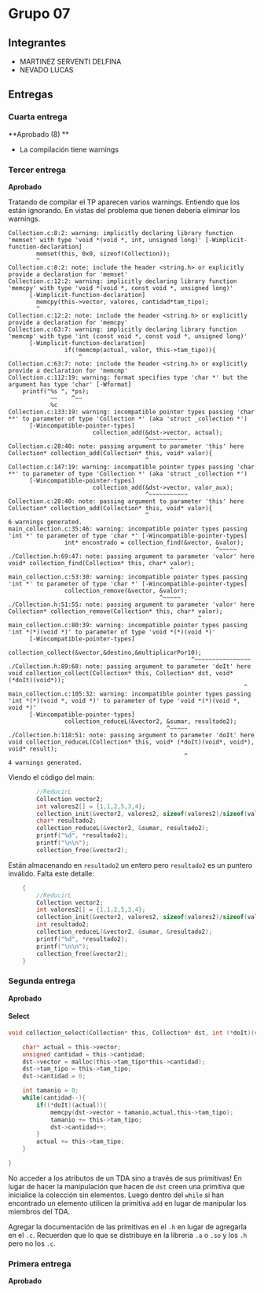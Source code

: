 # Grupo 07

## Integrantes

* MARTINEZ SERVENTI DELFINA
* NEVADO LUCAS
## Entregas

### Cuarta entrega

**Aprobado (8) **

- La compilación tiene warnings
### Tercer entrega

**Aprobado**

Tratando de compilar el TP aparecen varios warnings.  Entiendo que los están ignorando.  En vistas del problema que tienen debería eliminar los warnings.

```
Collection.c:8:2: warning: implicitly declaring library function 'memset' with type 'void *(void *, int, unsigned long)' [-Wimplicit-function-declaration]
        memset(this, 0x0, sizeof(Collection));
        ^
Collection.c:8:2: note: include the header <string.h> or explicitly provide a declaration for 'memset'
Collection.c:12:2: warning: implicitly declaring library function 'memcpy' with type 'void *(void *, const void *, unsigned long)'
      [-Wimplicit-function-declaration]
        memcpy(this->vector, valores, cantidad*tam_tipo);
        ^
Collection.c:12:2: note: include the header <string.h> or explicitly provide a declaration for 'memcpy'
Collection.c:63:7: warning: implicitly declaring library function 'memcmp' with type 'int (const void *, const void *, unsigned long)'
      [-Wimplicit-function-declaration]
                if(!memcmp(actual, valor, this->tam_tipo)){
                    ^
Collection.c:63:7: note: include the header <string.h> or explicitly provide a declaration for 'memcmp'
Collection.c:112:19: warning: format specifies type 'char *' but the argument has type 'char' [-Wformat]
    printf("%s ", *ps);
            ~~    ^~~
            %c
Collection.c:133:19: warning: incompatible pointer types passing 'char **' to parameter of type 'Collection *' (aka 'struct _collection *')
      [-Wincompatible-pointer-types]
                        collection_add(&dst->vector, actual);
                                       ^~~~~~~~~~~~
Collection.c:28:40: note: passing argument to parameter 'this' here
Collection* collection_add(Collection* this, void* valor){
                                       ^
Collection.c:147:19: warning: incompatible pointer types passing 'char **' to parameter of type 'Collection *' (aka 'struct _collection *')
      [-Wincompatible-pointer-types]
                        collection_add(&dst->vector, valor_aux);
                                       ^~~~~~~~~~~~
Collection.c:28:40: note: passing argument to parameter 'this' here
Collection* collection_add(Collection* this, void* valor){
                                       ^
6 warnings generated.
main_collection.c:35:46: warning: incompatible pointer types passing 'int *' to parameter of type 'char *' [-Wincompatible-pointer-types]
                int* encontrado = collection_find(&vector, &valor);
                                                           ^~~~~~
./Collection.h:69:47: note: passing argument to parameter 'valor' here
void* collection_find(Collection* this, char* valor);
                                              ^
main_collection.c:53:30: warning: incompatible pointer types passing 'int *' to parameter of type 'char *' [-Wincompatible-pointer-types]
                collection_remove(&vector, &valor);
                                           ^~~~~~
./Collection.h:51:55: note: passing argument to parameter 'valor' here
Collection* collection_remove(Collection* this, char* valor);
                                                      ^
main_collection.c:80:39: warning: incompatible pointer types passing 'int *(*)(void *)' to parameter of type 'void *(*)(void *)'
      [-Wincompatible-pointer-types]
                collection_collect(&vector,&destino,&multiplicarPor10);
                                                    ^~~~~~~~~~~~~~~~~
./Collection.h:89:68: note: passing argument to parameter 'doIt' here
void collection_collect(Collection* this, Collection* dst, void* (*doIt)(void*));
                                                                   ^
main_collection.c:105:32: warning: incompatible pointer types passing 'int *(*)(void *, void *)' to parameter of type 'void *(*)(void *, void *)'
      [-Wincompatible-pointer-types]
                collection_reduceL(&vector2, &sumar, resultado2);
                                             ^~~~~~
./Collection.h:118:51: note: passing argument to parameter 'doIt' here
void collection_reduceL(Collection* this, void* (*doIt)(void*, void*), void* result);
                                                  ^
4 warnings generated.

``` 

Viendo el código del main:

```c
		//ReducirL
		Collection vector2;
		int valores2[] = {1,1,2,5,3,4};
		collection_init(&vector2, valores2, sizeof(valores2)/sizeof(valores2[0]), sizeof(valores2[0]));
		char* resultado2;
		collection_reduceL(&vector2, &sumar, resultado2);
		printf("%d", *resultado2);
		printf("\n\n");
		collection_free(&vector2);
```

Están almacenando en ```resultado2``` un entero pero ```resultado2``` es un puntero inválido. Falta este detalle: 



```c
	{
		//ReducirL
		Collection vector2;
		int valores2[] = {1,1,2,5,3,4};
		collection_init(&vector2, valores2, sizeof(valores2)/sizeof(valores2[0]), sizeof(valores2[0]));
		int resultado2;
		collection_reduceL(&vector2, &sumar, &resultado2);
		printf("%d", *resultado2);
		printf("\n\n");
		collection_free(&vector2);
	}
```

### Segunda entrega

**Aprobado**

#### Select

```c
void collection_select(Collection* this, Collection* dst, int (*doIt)(void*)){

	char* actual = this->vector;
	unsigned cantidad = this->cantidad;
	dst->vector = malloc(this->tam_tipo*this->cantidad);
	dst->tam_tipo = this->tam_tipo;
	dst->cantidad = 0;

	int tamanio = 0;
	while(cantidad--){
		if((*doIt)(actual)){
			memcpy(dst->vector + tamanio,actual,this->tam_tipo);
			tamanio += this->tam_tipo;
			dst->cantidad++;
		}
		actual += this->tam_tipo;
	}

}

```

No acceder a los atributos de un TDA sino a través de sus primitivas! En lugar de hacer la manipulación que hacen de ```dst``` creen una primitiva que inicialice la colección sin elementos. Luego dentro del ```while``` si han encontrado un elemento utilicen la primitiva ```add``` en lugar de manipular los miembros del TDA.


Agregar la documentación de las primitivas en el ```.h```  en lugar de agregarla en el ```.c```.  Recuerden que lo que se distribuye en la librería ```.a``` o ```.so```  y los ```.h``` pero no los ```.c```.


### Primera entrega

**Aprobado**


